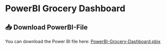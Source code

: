 # PowerBI Grocery Dashboard

## 📥 Download PowerBI-File
You can download the Power BI file here:
[PowerBI-Grocery-Dashboard.pbix](https://drive.google.com/file/d/1Uvx6u3VWgBX5YDClAMFiYKGFzR1depFI/view?usp=drive_link)
